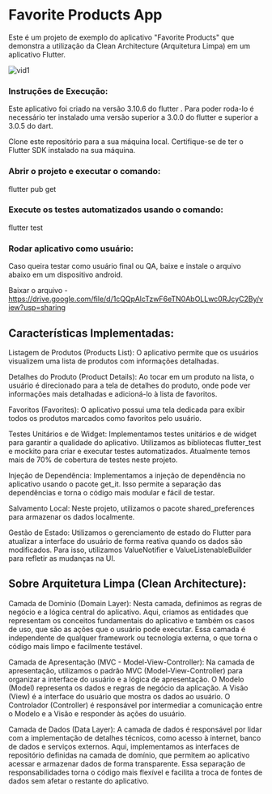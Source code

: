 # Favorite Products App

Este é um projeto de exemplo do aplicativo "Favorite Products" que demonstra a utilização da Clean Architecture (Arquitetura Limpa) em um aplicativo Flutter.

![vid1](https://github.com/DiegoSCastro/favorite_products/assets/66894278/79d52326-6508-46f8-a618-9bdab82178d4)

### Instruções de Execução:

Este aplicativo foi criado na versão 3.10.6 do flutter . Para poder roda-lo é necessário ter instalado uma versão superior a 3.0.0 do flutter e superior a 3.0.5 do dart.

Clone este repositório para a sua máquina local.
Certifique-se de ter o Flutter SDK instalado na sua máquina.

### Abrir o projeto e executar o comando:

flutter pub get

### Execute os testes automatizados usando o comando:

flutter test

### Rodar aplicativo como usuário:

Caso queira testar como usuário final ou QA, baixe e instale o arquivo abaixo em um dispositivo android.

Baixar o arquivo - https://drive.google.com/file/d/1cQQpAlcTzwF6eTN0AbOLLwc0RJcyC2By/view?usp=sharing

## Características Implementadas:

Listagem de Produtos (Products List): O aplicativo permite que os usuários visualizem uma lista de produtos com informações detalhadas.

Detalhes do Produto (Product Details): Ao tocar em um produto na lista, o usuário é direcionado para a tela de detalhes do produto, onde pode ver informações mais detalhadas e adicioná-lo à lista de favoritos.

Favoritos (Favorites): O aplicativo possui uma tela dedicada para exibir todos os produtos marcados como favoritos pelo usuário.

Testes Unitários e de Widget: Implementamos testes unitários e de widget para garantir a qualidade do aplicativo. Utilizamos as bibliotecas flutter_test e mockito para criar e executar testes automatizados. Atualmente temos mais de 70% de cobertura de testes neste projeto.

Injeção de Dependência: Implementamos a injeção de dependência no aplicativo usando o pacote get_it. Isso permite a separação das dependências e torna o código mais modular e fácil de testar.

Salvamento Local: Neste projeto, utilizamos o pacote shared_preferences para armazenar os dados localmente.

Gestão de Estado: Utilizamos o gerenciamento de estado do Flutter para atualizar a interface do usuário de forma reativa quando os dados são modificados. Para isso, utilizamos ValueNotifier e ValueListenableBuilder para refletir as mudanças na UI.

## Sobre Arquitetura Limpa (Clean Architecture):

Camada de Domínio (Domain Layer): Nesta camada, definimos as regras de negócio e a lógica central do aplicativo. Aqui, criamos as entidades que representam os conceitos fundamentais do aplicativo e também os casos de uso, que são as ações que o usuário pode executar. Essa camada é independente de qualquer framework ou tecnologia externa, o que torna o código mais limpo e facilmente testável.

Camada de Apresentação (MVC - Model-View-Controller): Na camada de apresentação, utilizamos o padrão MVC (Model-View-Controller) para organizar a interface do usuário e a lógica de apresentação. O Modelo (Model) representa os dados e regras de negócio da aplicação. A Visão (View) é a interface do usuário que mostra os dados ao usuário. O Controlador (Controller) é responsável por intermediar a comunicação entre o Modelo e a Visão e responder às ações do usuário.

Camada de Dados (Data Layer): A camada de dados é responsável por lidar com a implementação de detalhes técnicos, como acesso à internet, banco de dados e serviços externos. Aqui, implementamos as interfaces de repositório definidas na camada de domínio, que permitem ao aplicativo acessar e armazenar dados de forma transparente. Essa separação de responsabilidades torna o código mais flexível e facilita a troca de fontes de dados sem afetar o restante do aplicativo.